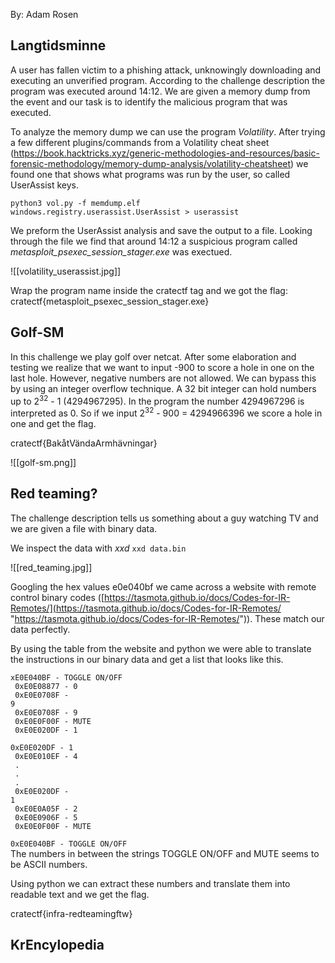 By: Adam Rosen

## Langtidsminne

A user has fallen victim to a phishing attack, unknowingly downloading and executing an unverified program. According to the challenge description the program was executed around 14:12. We are given a memory dump from the event and our task is to identify the malicious program that was executed.

To analyze the memory dump we can use the program *Volatility*. After trying a few different plugins/commands from a Volatility cheat sheet (https://book.hacktricks.xyz/generic-methodologies-and-resources/basic-forensic-methodology/memory-dump-analysis/volatility-cheatsheet) we found one that shows what programs was run by the user, so called UserAssist keys.

<code>python3 vol.py -f memdump.elf windows.registry.userassist.UserAssist > userassist</code>

We preform the UserAssist analysis and save the output to a file. Looking through the file we find that around 14:12 a suspicious program called *metasploit_psexec_session_stager.exe* was exectued.

![[volatility_userassist.jpg]]

Wrap the program name inside the cratectf tag and we got the flag: cratectf{metasploit_psexec_session_stager.exe}

## Golf-SM

In this challenge we play golf over netcat. After some elaboration and testing we realize that we want to input -900 to score a hole in one on the last hole. However, negative numbers are not allowed. We can bypass this by using an integer overflow technique. A 32 bit integer can hold numbers up to 2<sup>32</sup> - 1 (4294967295). In the program the number 4294967296 is interpreted as 0. So if we input 2<sup>32</sup> - 900 = 4294966396 we score a hole in one and get the flag.

cratectf{BakåtVändaArmhävningar}

![[golf-sm.png]]

## Red teaming?

The challenge description tells us something about a guy watching TV and we are given a file with binary data.

We inspect the data with *xxd*
<code>xxd data.bin</code>

![[red_teaming.jpg]]

Googling the hex values e0e040bf we came across a website with remote control binary codes ([https://tasmota.github.io/docs/Codes-for-IR-Remotes/](https://tasmota.github.io/docs/Codes-for-IR-Remotes/ "https://tasmota.github.io/docs/Codes-for-IR-Remotes/")). These match our data perfectly. 

By using the table from the website and python we were able to translate the instructions in our binary data and get a list that looks like this.

<code>xE0E040BF - TOGGLE ON/OFF <br>
0xE0E08877 - 0<br>
0xE0E0708F - 9<br>
0xE0E0708F - 9<br>
0xE0E0F00F - MUTE<br>
0xE0E020DF - 1<br>
0xE0E020DF - 1<br>
0xE0E010EF - 4<br>
.<br>
.<br>
.<br>
0xE0E020DF - 1<br>
0xE0E0A05F - 2<br>
0xE0E0906F - 5<br>
0xE0E0F00F - MUTE<br>
0xE0E040BF - TOGGLE ON/OFF<br></code>
The numbers in between the strings TOGGLE ON/OFF and MUTE seems to be ASCII numbers.

Using python we can extract these numbers and translate them into readable text and we get the flag.

cratectf{infra-redteamingftw}

## KrEncylopedia








